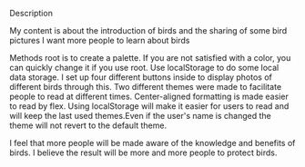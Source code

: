 
Description

My content is about the introduction of birds and the sharing of some bird pictures
I want more people to learn about birds


Methods
root is to create a palette.
If you are not satisfied with a color, you can quickly change it if you use root.
Use localStorage to do some local data storage.
I set up four different buttons inside to display photos of different birds through this.
Two different themes were made to facilitate people to read at different times.
Center-aligned formatting is made easier to read by flex.
Using localStorage will make it easier for users to read and will keep the last used themes.Even if the user's name is changed the theme will not revert to the default theme.

I feel that more people will be made aware of the knowledge and benefits of birds. I believe the result will be more and more people to protect birds.


